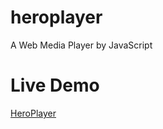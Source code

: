 # heroplayer
A Web Media Player by JavaScript

# Live Demo
<a href="https://aurdes.com/heroplayer/" target="_blank">HeroPlayer</a>
